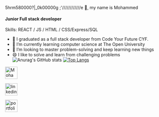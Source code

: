 5hrm580000?|_0k00000g     ;'\////////////e 👋, my name is Mohammed
#### Junior Full stack developer

Skills:  REACT / JS / HTML / CSS/Express/SQL

- 🔭 I graduated as a full stack developer from Code Your Future CYF. 
- 🌱 I’m currently learning computer science at The Open University 
- 👯 I’m looking to master problem-solving and keep learning new things 
- 😄  I like to solve and learn from challenging problems <br>
![Anurag's GitHub stats](https://github-readme-stats.vercel.app/api?username=Mohammedal-abdulhamid&show_icons=true&theme=blue-green)
[![Top Langs](https://github-readme-stats.vercel.app/api/top-langs/?username=Mohammedal-abdulhamid)](https://github.com/anuraghazra/github-readme-stats)

 

[<img src="https://github.com/Mohammedal-abdulhamid.png" alt="Mohammed Al-Abdulhamid's GitHub Profile Icon" width="40" />](https://github.com/Mohammedal-abdulhamid)



<a href="https://www.linkedin.com/in/mohammed-alabdulhamid-445455209/" ><img src='https://encrypted-tbn0.gstatic.com/images?q=tbn:ANd9GcSqMPs88c-6MLZlu48c7DEkMxb8Ue6K62xlBg&usqp=CAU' alt='linkedin' height='40'></a>

<a href='https://mohammed-file.netlify.app/' target ='blank'> <img src ='https://cdn4.iconfinder.com/data/icons/general-office/91/General_Office_23-256.png' alt='portfolio icon' width = '40' height='40'/> </a>

